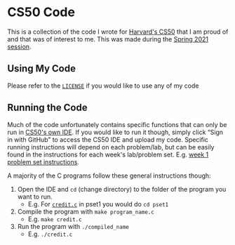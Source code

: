 # CS50 Code
This is a collection of the code I wrote for [Harvard's CS50](https://cs50.harvard.edu/) that I am proud of and that was of interest to me. This was made during the [Spring 2021 session](https://cs50.harvard.edu/college/2021/spring/).

## Using My Code
Please refer to the [`LICENSE`](LICENSE) if you would like to use any of my code

## Running the Code
Much of the code unfortunately contains specific functions that can only be run in [CS50's own IDE](https://ide.cs50.io/). If you would like to run it though, simply click “Sign in with GitHub” to access the CS50 IDE and upload my code. Specific running instructions will depend on each problem/lab, but can be easily found in the instructions for each week's lab/problem set. E.g. [week 1 problem set instructions](https://cs50.harvard.edu/college/2021/spring/psets/1/).

A majority of the C programs follow these general instructions though:
1. Open the IDE and `cd` (change directory) to the folder of the program you want to run.
    - E.g. For [`credit.c`](src/pset1/credit.c) in pset1 you would do `cd pset1`
2. Compile the program with `make program_name.c`
    - E.g. `make credit.c`
3. Run the program with `./compiled_name`
    - E.g. `./credit.c`